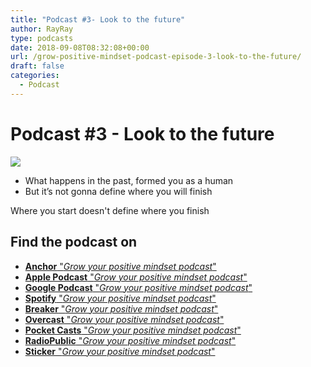```yaml
---
title: "Podcast #3- Look to the future"
author: RayRay
type: podcasts
date: 2018-09-08T08:32:08+00:00
url: /grow-positive-mindset-podcast-episode-3-look-to-the-future/
draft: false
categories:
  - Podcast
---
```



<!--more-->
# Podcast #3 - Look to the future

![](https://res.cloudinary.com/raymons/image/upload/c_scale,f_auto,q_74,w_1400/v1537686010/byrayray/Look_to_the_future_1.jpg)

<div class="progressive-iframe" data-src="https://anchor.fm/growpositivemindset/embed/episodes/3---Look-to-the-future-e24lti"></div>

- What happens in the past, formed you as a human
- But it’s not gonna define where you will finish

Where you start doesn't define where you finish


## Find the podcast on
- [**Anchor** "_Grow your positive mindset podcast_"](https://anchor.fm/growpositivemindset)
- [**Apple Podcast** "_Grow your positive mindset podcast_"](https://itunes.apple.com/us/podcast/positivity-by-ray/id1425920642)
- [**Google Podcast** "_Grow your positive mindset podcast_"](https://www.google.com/podcasts?feed=aHR0cHM6Ly9hbmNob3IuZm0vcy8xODI0NTI4L3BvZGNhc3QvcnNz)
- [**Spotify** "_Grow your positive mindset podcast_"](https://open.spotify.com/show/6Y2fr3Uc03bkriRf4cC4LV)
- [**Breaker** "_Grow your positive mindset podcast_"](https://www.breaker.audio/positivity-by-ray)
- [**Overcast** "_Grow your positive mindset podcast_"](https://overcast.fm/itunes1425920642/positivity-by-ray)
- [**Pocket Casts**  "_Grow your positive mindset podcast_"](https://pca.st/61JW)
- [**RadioPublic** "_Grow your positive mindset podcast_"](https://play.radiopublic.com/positivity-by-ray-Wkdm1Y)
- [**Sticker** "_Grow your positive mindset podcast_"](https://www.stitcher.com/podcast/anchor-podcasts/positivity-by-ray)

